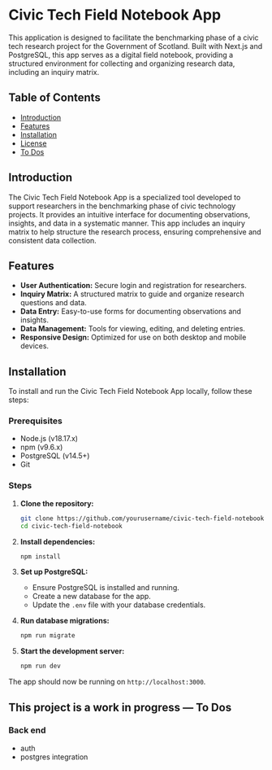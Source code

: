 # Civic Tech Field Notebook App

This application is designed to facilitate the benchmarking phase of a civic tech research project for the Government of Scotland. Built with Next.js and PostgreSQL, this app serves as a digital field notebook, providing a structured environment for collecting and organizing research data, including an inquiry matrix.

## Table of Contents

- [Introduction](#introduction)
- [Features](#features)
- [Installation](#installation)
- [License](#license)
- [To Dos](#to-dos)

## Introduction

The Civic Tech Field Notebook App is a specialized tool developed to support researchers in the benchmarking phase of civic technology projects. It provides an intuitive interface for documenting observations, insights, and data in a systematic manner. This app includes an inquiry matrix to help structure the research process, ensuring comprehensive and consistent data collection.

## Features

- **User Authentication:** Secure login and registration for researchers.
- **Inquiry Matrix:** A structured matrix to guide and organize research questions and data.
- **Data Entry:** Easy-to-use forms for documenting observations and insights.
- **Data Management:** Tools for viewing, editing, and deleting entries.
- **Responsive Design:** Optimized for use on both desktop and mobile devices.

## Installation

To install and run the Civic Tech Field Notebook App locally, follow these steps:

### Prerequisites

- Node.js (v18.17.x)
- npm (v9.6.x)
- PostgreSQL (v14.5+)
- Git

### Steps

1. **Clone the repository:**

   ```bash
   git clone https://github.com/yourusername/civic-tech-field-notebook.git
   cd civic-tech-field-notebook
   ```

2. **Install dependencies:**

   ```bash
   npm install
   ```

3. **Set up PostgreSQL:**

   - Ensure PostgreSQL is installed and running.
   - Create a new database for the app.
   - Update the `.env` file with your database credentials.

4. **Run database migrations:**

   ```bash
   npm run migrate
   ```

5. **Start the development server:**
   ```bash
   npm run dev
   ```

The app should now be running on `http://localhost:3000`.

## This project is a work in progress — To Dos

### Back end

- auth
- postgres integration
